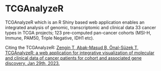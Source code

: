 # TCGAnalyzeR
TCGAnalyzeR which is an R Shiny based web application enables an integrated analysis of genomic, transcriptomic and clinical data 33 cancer types in TCGA projects; 123 pre-computed pan-cancer cohorts (MSI-H, Immune, PAM50, Triple Negative, IDH1 etc).

Citing the TCGAnalyzeR:
[Zengin T, Abak-Masud B, Önal-Süzek T, TCGAnalyzeR: a web application for integrative visualization of molecular and clinical data of cancer patients for cohort and associated gene discovery, Jan 29th, 2023.](https://www.biorxiv.org/content/10.1101/2023.01.20.524925v2)
